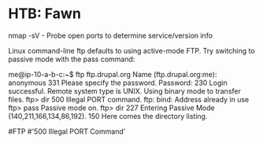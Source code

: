 # HTB: Fawn

nmap -sV 
    - Probe open ports to determine service/version info

Linux command-line ftp defaults to using active-mode FTP. Try switching to passive mode with the pass command:

me@ip-10-a-b-c:~$ ftp ftp.drupal.org
Name (ftp.drupal.org:me): anonymous
331 Please specify the password.
Password:
230 Login successful.
Remote system type is UNIX.
Using binary mode to transfer files.
ftp> dir
500 Illegal PORT command.
ftp: bind: Address already in use
ftp> pass
Passive mode on.
ftp> dir
227 Entering Passive Mode (140,211,166,134,86,192).
150 Here comes the directory listing.

  #FTP #'500 Illegal PORT Command'


